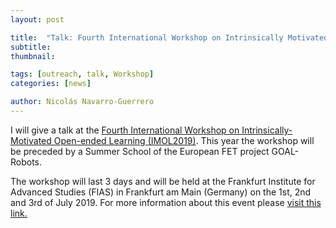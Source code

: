 ```yaml
---
layout: post

title:  "Talk: Fourth International Workshop on Intrinsically Motivated Open-Ended Learning"
subtitle: 
thumbnail: 

tags: [outreach, talk, Workshop]
categories: [news]

author: Nicolás Navarro-Guerrero
---
```

I will give a talk at the <a href="http://www.goal-robots.eu/announcements/events/summer-school-2019-2/" target="_blank">Fourth International Workshop on Intrinsically-Motivated Open-ended Learning (IMOL2019)</a>. This year the workshop will be preceded by a Summer School of the European FET project GOAL-Robots.

The workshop will last 3 days and will be held at the Frankfurt Institute for Advanced Studies (FIAS) in Frankfurt am Main (Germany) on the 1st, 2nd and 3rd of July 2019. For more information about this event please <a href="http://www.goal-robots.eu/announcements/events/summer-school-2019-2/" target="_blank">visit this link.</a>
<!--more-->


